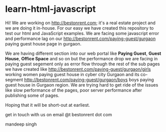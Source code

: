 # learn-html-javascript
Hi! We are working on <a href="http://bestonrent.com/" target="blank">http://bestonrent.com</a>; it's a real estate project and we are doing it in-house. For our easy we have created this repository to test our html and JavaScript examples.
We are facing some javascript error and performance lag on our <a href="http://bestonrent.com/paying-guest/gurgaon" target="blank">http://bestonrent.com/paying-guest/gurgaon</a> paying guest house page in gurgaon.

We are having different section into our web portal like <b>Paying Guest</b>, <b>Guest House</b>, <b>Office Space</b> and so on but the performance drop we are facing in paying guest segement only as error flow through the rest of the sub pages we have created like <a href="http://bestonrent.com/paying-guest/gurgaon/girls" target="blank">http://bestonrent.com/paying-guest/gurgaon/girls</a> working women paying guest house in cyber city Gurgaon and its co-segment <a href="http://bestonrent.com/paying-guest/gurgaon/boys" target="blank">http://bestonrent.com/paying-guest/gurgaon/boys</a> boys paying guest house in Gurgaon region. We are trying hard to get ride of the issues like slow performance of the pages, poor server performance after publishing some of pages.

Hoping that it will be short-out at earliest.

get in touch with us on email @t bestonrent dot com

mandeep singh

